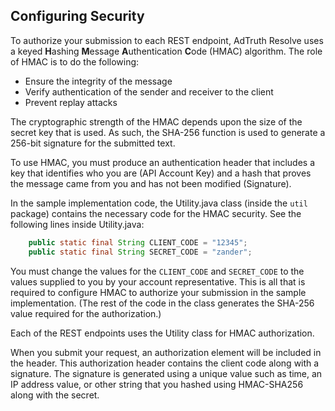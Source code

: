 ## Configuring Security

To authorize your submission to each REST endpoint, AdTruth Resolve uses a keyed **H**ashing **M**essage **A**uthentication **C**ode (HMAC) algorithm. The role of HMAC is to do the following: 

* Ensure the integrity of the message
* Verify authentication of the sender and receiver to the client
* Prevent replay attacks

The cryptographic strength of the HMAC depends upon the size of the secret key that is used. As such, the SHA-256 function is used to generate a 256-bit signature for the submitted text.

To use HMAC, you must produce an authentication header that includes a key that identifies who you are (API Account Key) and a hash that proves the message came from you and has not been modified (Signature).

In the sample implementation code, the Utility.java class (inside the `util` package) contains the necessary code for the HMAC security. See the following lines inside Utility.java:

```java
    public static final String CLIENT_CODE = "12345";
    public static final String SECRET_CODE = "zander";
```

You must change the values for the `CLIENT_CODE` and `SECRET_CODE` to the values supplied to you by your account representative. This is all that is required to configure HMAC to authorize your submission in the sample implementation. (The rest of the code in the class generates the SHA-256 value required for the authorization.)

Each of the REST endpoints uses the Utility class for HMAC authorization. 

When you submit your request, an authorization element will be included in the header. This authorization header contains the client code along with a signature. The signature is generated using a unique value such as time, an IP address value, or other string that you hashed using HMAC-SHA256 along with the secret.
